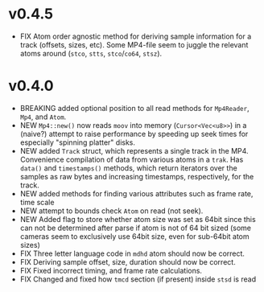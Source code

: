 # v0.4.5
- FIX Atom order agnostic method for deriving sample information for a track (offsets, sizes, etc). Some MP4-file seem to juggle the relevant atoms around (`stco`, `stts`, `stco`/`co64`, `stsz`).

# v0.4.0
- BREAKING added optional position to all read methods for `Mp4Reader`, `Mp4`, and `Atom`.
- NEW `Mp4::new()` now reads `moov` into memory (`Cursor<Vec<u8>>`) in a (naive?) attempt to raise performance by speeding up seek times for especially "spinning platter" disks.
- NEW added `Track` struct, which represents a single track in the MP4. Convenience compilation of data from various atoms in a `trak`. Has `data()` and `timestamps()` methods, which return iterators over the samples as raw bytes and increasing timestamps, respectively, for the track.
- NEW added methods for finding various attributes such as frame rate, time scale
- NEW attempt to bounds check `Atom` on read (not seek).
- NEW Added flag to store whether atom size was set as 64bit since this can not be determined after parse if atom is not of 64 bit sized (some cameras seem to exclusively use 64bit size, even for sub-64bit atom sizes)
- FIX Three letter language code in `mdhd` atom should now be correct.
- FIX Deriving sample offset, size, duration should now be correct.
- FIX Fixed incorrect timing, and frame rate calculations.
- FIX Changed and fixed how `tmcd` section (if present) inside `stsd` is read

